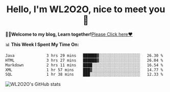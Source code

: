<h1 align = "center">Hello, I'm WL2O2O, nice to meet you 👋</h1>

🧑‍💻**Welcome to my blog, Learn together!**[Please Click here❤️](https://wl2o2o.github.io)

📊 **This Week I Spent My Time On:**
<!--START_SECTION:waka-->

```txt
Java              3 hrs 29 mins   ██████▓░░░░░░░░░░░░░░░░░░   26.30 %
HTML              3 hrs 27 mins   ██████▓░░░░░░░░░░░░░░░░░░   26.04 %
Markdown          2 hrs 11 mins   ████░░░░░░░░░░░░░░░░░░░░░   16.54 %
XML               1 hr 57 mins    ███▓░░░░░░░░░░░░░░░░░░░░░   14.77 %
SQL               1 hr 38 mins    ███░░░░░░░░░░░░░░░░░░░░░░   12.33 %
```

<!--END_SECTION:waka-->

![WL2O2O's GitHub stats](https://github-readme-stats.vercel.app/api?username=wl2o2o&show_icons=true)


<!--
**WL2O2O/WL2O2O** is a ✨ _special_ ✨ repository because its `README.md` (this file) appears on your GitHub profile.

Here are some ideas to get you started:

- 🔭 I’m currently working on ...
- 🌱 I’m currently learning ...
- 👯 I’m looking to collaborate on ...
- 🤔 I’m looking for help with ...
- 💬 Ask me about ...
- 📫 How to reach me: ...
- 😄 Pronouns: ...
- ⚡ Fun fact: ...
-->
